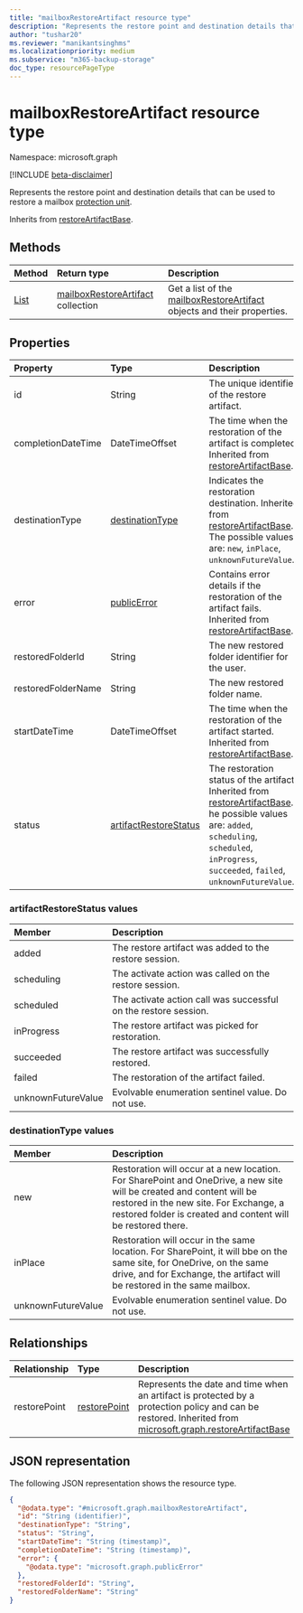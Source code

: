 ```yaml
---
title: "mailboxRestoreArtifact resource type"
description: "Represents the restore point and destination details that can be used to restore a mailbox protection unit."
author: "tushar20"
ms.reviewer: "manikantsinghms"
ms.localizationpriority: medium
ms.subservice: "m365-backup-storage"
doc_type: resourcePageType
---
```


# mailboxRestoreArtifact resource type

Namespace: microsoft.graph

[!INCLUDE [beta-disclaimer](../../includes/beta-disclaimer.md)]

Represents the restore point and destination details that can be used to restore a mailbox [protection unit](protectionunitbase.md).

Inherits from [restoreArtifactBase](../resources/restoreartifactbase.md).

## Methods
|Method|Return type|Description|
|:---|:---|:---|
|[List](../api/exchangerestoresession-list-mailboxrestoreartifacts.md)|[mailboxRestoreArtifact](../resources/mailboxrestoreartifact.md) collection|Get a list of the [mailboxRestoreArtifact](../resources/mailboxrestoreartifact.md) objects and their properties.|

## Properties
|Property|Type|Description|
|:---|:---|:---|
|id|String|The unique identifier of the restore artifact.|
|completionDateTime|DateTimeOffset|The time when the restoration of the artifact is completed. Inherited from [restoreArtifactBase](../resources/restoreartifactbase.md).|
|destinationType|[destinationType](../resources/mailboxrestoreartifact.md#destinationtype-values)|Indicates the restoration destination. Inherited from [restoreArtifactBase](../resources/restoreartifactbase.md). The possible values are: `new`, `inPlace`, `unknownFutureValue`.|
|error|[publicError](../resources/publicerror.md)|Contains error details if the restoration of the artifact fails. Inherited from [restoreArtifactBase](../resources/restoreartifactbase.md).|
|restoredFolderId|String|The new restored folder identifier for the user.|
|restoredFolderName|String|The new restored folder name.|
|startDateTime|DateTimeOffset|The time when the restoration of the artifact started. Inherited from [restoreArtifactBase](../resources/restoreartifactbase.md).|
|status|[artifactRestoreStatus](../resources/mailboxrestoreartifact.md#artifactrestorestatus-values)|The restoration status of the artifact. Inherited from [restoreArtifactBase](../resources/restoreartifactbase.md).T he possible values are: `added`, `scheduling`, `scheduled`, `inProgress`, `succeeded`, `failed`, `unknownFutureValue`.|

### artifactRestoreStatus values

|Member | Description |
|:------|:------------|
|added|The restore artifact was added to the restore session.|
|scheduling|The activate action was called on the restore session.|
|scheduled|The activate action call was successful on the restore session.|
|inProgress|The restore artifact was picked for restoration.|
|succeeded|The restore artifact was successfully restored.|
|failed|The restoration of the artifact failed.|
|unknownFutureValue| Evolvable enumeration sentinel value. Do not use.|

### destinationType values

|Member | Description |
|:------|:------------|
|new|Restoration will occur at a new location. For SharePoint and OneDrive, a new site will be created and content will be restored in the new site. For Exchange, a restored folder is created and content will be restored there.|
|inPlace|Restoration will occur in the same location. For SharePoint, it will bbe on the same site, for OneDrive, on the same drive, and for Exchange, the artifact will be restored in the same mailbox.|
|unknownFutureValue|Evolvable enumeration sentinel value. Do not use.|

## Relationships
|Relationship|Type|Description|
|:---|:---|:---|
|restorePoint|[restorePoint](../resources/restorepoint.md)|Represents the date and time when an artifact is protected by a protection policy and can be restored. Inherited from [microsoft.graph.restoreArtifactBase](../resources/restoreartifactbase.md)|

## JSON representation
The following JSON representation shows the resource type.
<!-- {
  "blockType": "resource",
  "keyProperty": "id",
  "@odata.type": "microsoft.graph.mailboxRestoreArtifact",
  "baseType": "microsoft.graph.restoreArtifactBase",
  "openType": false
}
-->
``` json
{
  "@odata.type": "#microsoft.graph.mailboxRestoreArtifact",
  "id": "String (identifier)",
  "destinationType": "String",
  "status": "String",
  "startDateTime": "String (timestamp)",
  "completionDateTime": "String (timestamp)",
  "error": {
    "@odata.type": "microsoft.graph.publicError"
  },
  "restoredFolderId": "String",
  "restoredFolderName": "String"
}
```

